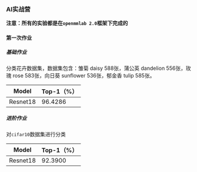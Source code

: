 ### AI实战营

**注意：所有的实验都是在`openmmlab 2.0`框架下完成的**

#### 第一次作业

##### 基础作业

分类花卉数据集，数据集包含：雏菊 daisy 588张，蒲公英 dandelion 556张，玫瑰 rose 583张，向日葵 sunflower 536张，郁金香 tulip 585张。

| Model    | Top-1（%） |
| -------- | ---------- |
| Resnet18 | 96.4286    |

##### 进阶作业

对`cifar10`数据集进行分类

| Model    | Top-1（%） |
| -------- | ---------- |
| Resnet18 | 92.3900    |

